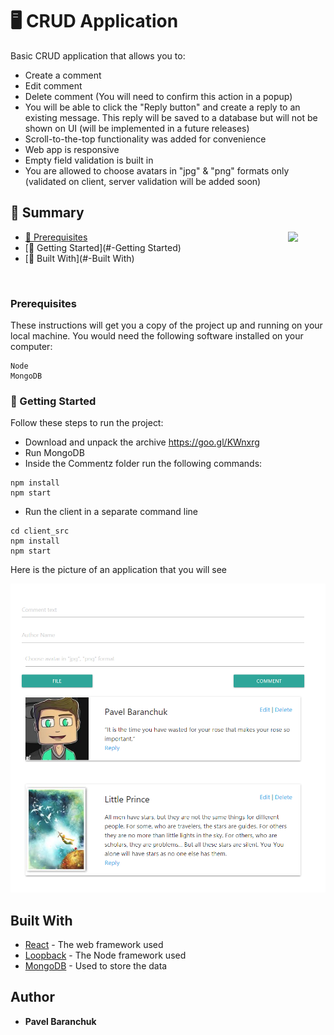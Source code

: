 
# 🖥 CRUD Application

Basic CRUD application that allows you to:
* Create a comment
* Edit comment
* Delete comment (You will need to confirm this action in a popup)
* You will be able to click the "Reply button" and create a reply to an existing message. This reply will be saved to a database but will not be shown on UI (will be implemented in a future releases)
* Scroll-to-the-top functionality was added for convenience
* Web app is responsive
* Empty field validation is built in
* You are allowed to choose avatars in "jpg" & "png" formats only (validated on client, server validation will be added soon)

## 📜 Summary

<img align="right" width="60" src="./static/logos/React.png">

-   [🚀 Prerequisites](#-Prerequisites)
-   [🤖 Getting Started](#-Getting Started)
-   [🚀 Built With](#-Built With)

<br>

### Prerequisites

These instructions will get you a copy of the project up and running on your local machine. You would need the following software installed on your computer:

```
Node
MongoDB
```

### 🚀 Getting Started

Follow these steps to run the project:

* Download and unpack the archive https://goo.gl/KWnxrg
* Run MongoDB
* Inside the Commentz folder run the following commands:

```
npm install
npm start
```
* Run the client in a separate command line
```
cd client_src
npm install
npm start
```

Here is the picture of an application that you will see 

<p align="center">
  <img src="example.png" width="750" title="CRUD app">
</p>

## Built With

* [React](https://reactjs.org/) - The web framework used
* [Loopback](https://loopback.io/) - The Node framework used
* [MongoDB](https://www.mongodb.com/) - Used to store the data

## Author

* **Pavel Baranchuk**
